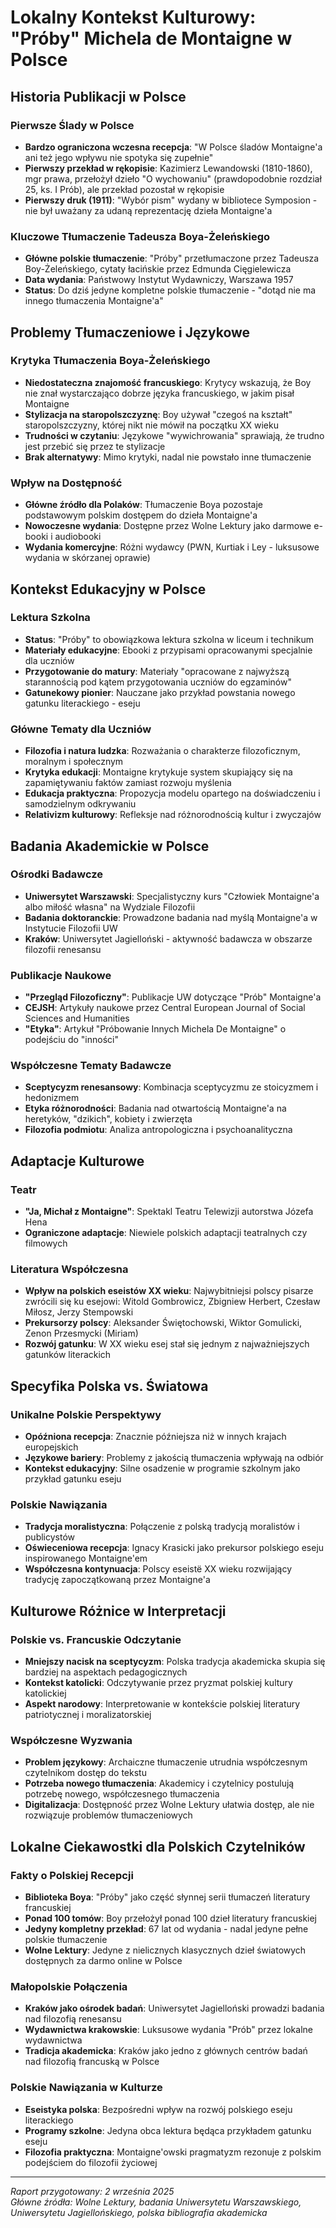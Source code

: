 # Lokalny Kontekst Kulturowy: "Próby" Michela de Montaigne w Polsce

## Historia Publikacji w Polsce

### Pierwsze Ślady w Polsce
- **Bardzo ograniczona wczesna recepcja**: "W Polsce śladów Montaigne'a ani też jego wpływu nie spotyka się zupełnie"
- **Pierwszy przekład w rękopisie**: Kazimierz Lewandowski (1810-1860), mgr prawa, przełożył dzieło "O wychowaniu" (prawdopodobnie rozdział 25, ks. I Prób), ale przekład pozostał w rękopisie
- **Pierwszy druk (1911)**: "Wybór pism" wydany w bibliotece Symposion - nie był uważany za udaną reprezentację dzieła Montaigne'a

### Kluczowe Tłumaczenie Tadeusza Boya-Żeleńskiego
- **Główne polskie tłumaczenie**: "Próby" przetłumaczone przez Tadeusza Boy-Żeleńskiego, cytaty łacińskie przez Edmunda Cięgielewicza
- **Data wydania**: Państwowy Instytut Wydawniczy, Warszawa 1957
- **Status**: Do dziś jedyne kompletne polskie tłumaczenie - "dotąd nie ma innego tłumaczenia Montaigne'a"

## Problemy Tłumaczeniowe i Językowe

### Krytyka Tłumaczenia Boya-Żeleńskiego
- **Niedostateczna znajomość francuskiego**: Krytycy wskazują, że Boy nie znał wystarczająco dobrze języka francuskiego, w jakim pisał Montaigne
- **Stylizacja na staropolszczyznę**: Boy używał "czegoś na kształt" staropolszczyzny, której nikt nie mówił na początku XX wieku
- **Trudności w czytaniu**: Językowe "wywichrowania" sprawiają, że trudno jest przebić się przez te stylizacje
- **Brak alternatywy**: Mimo krytyki, nadal nie powstało inne tłumaczenie

### Wpływ na Dostępność
- **Główne źródło dla Polaków**: Tłumaczenie Boya pozostaje podstawowym polskim dostępem do dzieła Montaigne'a
- **Nowoczesne wydania**: Dostępne przez Wolne Lektury jako darmowe e-booki i audiobooki
- **Wydania komercyjne**: Różni wydawcy (PWN, Kurtiak i Ley - luksusowe wydania w skórzanej oprawie)

## Kontekst Edukacyjny w Polsce

### Lektura Szkolna
- **Status**: "Próby" to obowiązkowa lektura szkolna w liceum i technikum
- **Materiały edukacyjne**: Ebooki z przypisami opracowanymi specjalnie dla uczniów
- **Przygotowanie do matury**: Materiały "opracowane z najwyższą starannością pod kątem przygotowania uczniów do egzaminów"
- **Gatunekowy pionier**: Nauczane jako przykład powstania nowego gatunku literackiego - eseju

### Główne Tematy dla Uczniów
- **Filozofia i natura ludzka**: Rozważania o charakterze filozoficznym, moralnym i społecznym
- **Krytyka edukacji**: Montaigne krytykuje system skupiający się na zapamiętywaniu faktów zamiast rozwoju myślenia
- **Edukacja praktyczna**: Propozycja modelu opartego na doświadczeniu i samodzielnym odkrywaniu
- **Relativizm kulturowy**: Refleksje nad różnorodnością kultur i zwyczajów

## Badania Akademickie w Polsce

### Ośrodki Badawcze
- **Uniwersytet Warszawski**: Specjalistyczny kurs "Człowiek Montaigne'a albo miłość własna" na Wydziale Filozofii
- **Badania doktoranckie**: Prowadzone badania nad myślą Montaigne'a w Instytucie Filozofii UW
- **Kraków**: Uniwersytet Jagielloński - aktywność badawcza w obszarze filozofii renesansu

### Publikacje Naukowe
- **"Przegląd Filozoficzny"**: Publikacje UW dotyczące "Prób" Montaigne'a
- **CEJSH**: Artykuły naukowe przez Central European Journal of Social Sciences and Humanities
- **"Etyka"**: Artykuł "Próbowanie Innych Michela De Montaigne" o podejściu do "inności"

### Współczesne Tematy Badawcze
- **Sceptycyzm renesansowy**: Kombinacja sceptycyzmu ze stoicyzmem i hedonizmem
- **Etyka różnorodności**: Badania nad otwartością Montaigne'a na heretyków, "dzikich", kobiety i zwierzęta
- **Filozofia podmiotu**: Analiza antropologiczna i psychoanalityczna

## Adaptacje Kulturowe

### Teatr
- **"Ja, Michał z Montaigne"**: Spektakl Teatru Telewizji autorstwa Józefa Hena
- **Ograniczone adaptacje**: Niewiele polskich adaptacji teatralnych czy filmowych

### Literatura Współczesna
- **Wpływ na polskich eseistów XX wieku**: Najwybitniejsi polscy pisarze zwrócili się ku esejowi: Witold Gombrowicz, Zbigniew Herbert, Czesław Miłosz, Jerzy Stempowski
- **Prekursorzy polscy**: Aleksander Świętochowski, Wiktor Gomulicki, Zenon Przesmycki (Miriam)
- **Rozwój gatunku**: W XX wieku esej stał się jednym z najważniejszych gatunków literackich

## Specyfika Polska vs. Światowa

### Unikalne Polskie Perspektywy
- **Opóźniona recepcja**: Znacznie późniejsza niż w innych krajach europejskich
- **Językowe bariery**: Problemy z jakością tłumaczenia wpływają na odbiór
- **Kontekst edukacyjny**: Silne osadzenie w programie szkolnym jako przykład gatunku eseju

### Polskie Nawiązania
- **Tradycja moralistyczna**: Połączenie z polską tradycją moralistów i publicystów
- **Oświeceniowa recepcja**: Ignacy Krasicki jako prekursor polskiego eseju inspirowanego Montaigne'em
- **Współczesna kontynuacja**: Polscy eseistë XX wieku rozwijający tradycję zapoczątkowaną przez Montaigne'a

## Kulturowe Różnice w Interpretacji

### Polskie vs. Francuskie Odczytanie
- **Mniejszy nacisk na sceptycyzm**: Polska tradycja akademicka skupia się bardziej na aspektach pedagogicznych
- **Kontekst katolicki**: Odczytywanie przez pryzmat polskiej kultury katolickiej
- **Aspekt narodowy**: Interpretowanie w kontekście polskiej literatury patriotycznej i moralizatorskiej

### Współczesne Wyzwania
- **Problem językowy**: Archaiczne tłumaczenie utrudnia współczesnym czytelnikom dostęp do tekstu
- **Potrzeba nowego tłumaczenia**: Akademicy i czytelnicy postulują potrzebę nowego, współczesnego tłumaczenia
- **Digitalizacja**: Dostępność przez Wolne Lektury ułatwia dostęp, ale nie rozwiązuje problemów tłumaczeniowych

## Lokalne Ciekawostki dla Polskich Czytelników

### Fakty o Polskiej Recepcji
- **Biblioteka Boya**: "Próby" jako część słynnej serii tłumaczeń literatury francuskiej
- **Ponad 100 tomów**: Boy przełożył ponad 100 dzieł literatury francuskiej
- **Jedyny kompletny przekład**: 67 lat od wydania - nadal jedyne pełne polskie tłumaczenie
- **Wolne Lektury**: Jedyne z nielicznych klasycznych dzieł światowych dostępnych za darmo online w Polsce

### Małopolskie Połączenia
- **Kraków jako ośrodek badań**: Uniwersytet Jagielloński prowadzi badania nad filozofią renesansu
- **Wydawnictwa krakowskie**: Luksusowe wydania "Prób" przez lokalne wydawnictwa
- **Tradicja akademicka**: Kraków jako jedno z głównych centrów badań nad filozofią francuską w Polsce

### Polskie Nawiązania w Kulturze
- **Eseistyka polska**: Bezpośredni wpływ na rozwój polskiego eseju literackiego
- **Programy szkolne**: Jedyna obca lektura będąca przykładem gatunku eseju
- **Filozofia praktyczna**: Montaigne'owski pragmatyzm rezonuje z polskim podejściem do filozofii życiowej

---

*Raport przygotowany: 2 września 2025*  
*Główne źródła: Wolne Lektury, badania Uniwersytetu Warszawskiego, Uniwersytetu Jagiellońskiego, polska bibliografia akademicka*